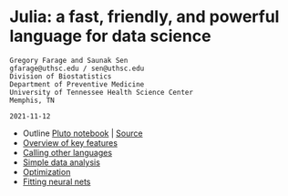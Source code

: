 # Julia: a fast, friendly, and powerful language for data science

    Gregory Farage and Saunak Sen
    gfarage@uthsc.edu / sen@uthsc.edu
    Division of Biostatistics
    Department of Preventive Medicine
    University of Tennessee Health Science Center
    Memphis, TN
    
    2021-11-12

- Outline [Pluto notebook](outline.html) | [Source](outline.jl)
- [Overview of key features](KeyfeaturesOverview.pdf)
- [Calling other languages](callLanguageFunctions.ipynb)
- [Simple data analysis](data0analysis.ipynb)
- [Optimization](optim.ipynb)
- [Fitting neural nets](FluxNNShowcase.ipynb) 
